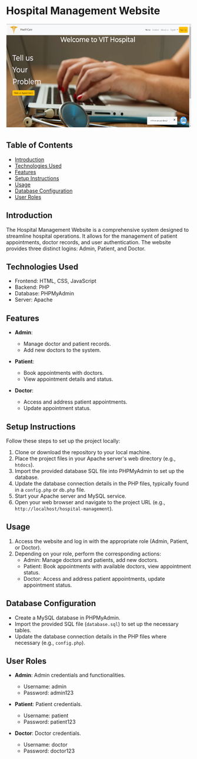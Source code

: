 # Hospital Management Website

![Website Screenshot](iwp11.png)

## Table of Contents
- [Introduction](#introduction)
- [Technologies Used](#technologies-used)
- [Features](#features)
- [Setup Instructions](#setup-instructions)
- [Usage](#usage)
- [Database Configuration](#database-configuration)
- [User Roles](#user-roles)


## Introduction
The Hospital Management Website is a comprehensive system designed to streamline hospital operations. It allows for the management of patient appointments, doctor records, and user authentication. The website provides three distinct logins: Admin, Patient, and Doctor.

## Technologies Used
- Frontend: HTML, CSS, JavaScript
- Backend: PHP
- Database: PHPMyAdmin
- Server: Apache

## Features
- **Admin**: 
  - Manage doctor and patient records.
  - Add new doctors to the system.

- **Patient**:
  - Book appointments with doctors.
  - View appointment details and status.

- **Doctor**:
  - Access and address patient appointments.
  - Update appointment status.

## Setup Instructions
Follow these steps to set up the project locally:

1. Clone or download the repository to your local machine.
2. Place the project files in your Apache server's web directory (e.g., `htdocs`).
3. Import the provided database SQL file into PHPMyAdmin to set up the database.
4. Update the database connection details in the PHP files, typically found in a `config.php` or `db.php` file.
5. Start your Apache server and MySQL service.
6. Open your web browser and navigate to the project URL (e.g., `http://localhost/hospital-management`).

## Usage
1. Access the website and log in with the appropriate role (Admin, Patient, or Doctor).
2. Depending on your role, perform the corresponding actions:
   - Admin: Manage doctors and patients, add new doctors.
   - Patient: Book appointments with available doctors, view appointment status.
   - Doctor: Access and address patient appointments, update appointment status.

## Database Configuration
- Create a MySQL database in PHPMyAdmin.
- Import the provided SQL file (`database.sql`) to set up the necessary tables.
- Update the database connection details in the PHP files where necessary (e.g., `config.php`).

## User Roles
- **Admin**: Admin credentials and functionalities.
  - Username: admin
  - Password: admin123

- **Patient**: Patient credentials.
  - Username: patient
  - Password: patient123

- **Doctor**: Doctor credentials.
  - Username: doctor
  - Password: doctor123


